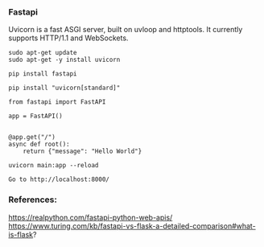 ### Fastapi 

Uvicorn is a fast ASGI server, built on uvloop and httptools. It currently supports HTTP/1.1 and WebSockets.

```
sudo apt-get update
sudo apt-get -y install uvicorn
```

```
pip install fastapi
```

```
pip install "uvicorn[standard]"
```

```
from fastapi import FastAPI

app = FastAPI()


@app.get("/")
async def root():
    return {"message": "Hello World"}
```

```
uvicorn main:app --reload
```

```
Go to http://localhost:8000/
```

### References:

https://realpython.com/fastapi-python-web-apis/
https://www.turing.com/kb/fastapi-vs-flask-a-detailed-comparison#what-is-flask?


